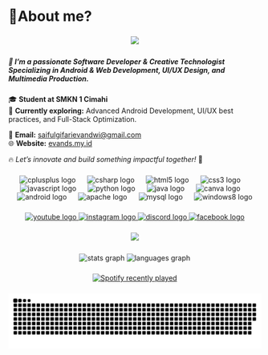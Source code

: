 <h1 align="left">🌟About me?</h1>

###

<div align="center">
  <img height="400" src="https://media4.giphy.com/media/v1.Y2lkPTc5MGI3NjExY3lqZGdoMW1uNnByMTdibm05eHM0ZDVkMTl4a214Z25pY2h0b3pyNSZlcD12MV9pbnRlcm5hbF9naWZfYnlfaWQmY3Q9Zw/gH1jGsCnQBiFHWMFzh/giphy.gif"  />
</div>

###

<h5 align="left">
🚀 <b>I’m a passionate Software Developer & Creative Technologist</b>  
Specializing in <b>Android & Web Development, UI/UX Design, and Multimedia Production.</b>    
</h5>


🎓 <b>Student at SMKN 1 Cimahi</b>  
📌 <b>Currently exploring:</b> Advanced Android Development, UI/UX best practices, and Full-Stack Optimization.  

📧 <b>Email:</b> saifulgifarievandwi@gmail.com <br>
🌐 <b>Website:</b> <a href="https://evands.my.id" target="_blank">evands.my.id</a>  

🔥 <i>Let’s innovate and build something impactful together!</i> 🚀  
</h5>


###

<div align="center">
  <img src="https://cdn.jsdelivr.net/gh/devicons/devicon/icons/cplusplus/cplusplus-original.svg" height="45" alt="cplusplus logo"  />
  <img width="15" />
  <img src="https://cdn.jsdelivr.net/gh/devicons/devicon/icons/csharp/csharp-original.svg" height="45" alt="csharp logo"  />
  <img width="15" />
  <img src="https://cdn.jsdelivr.net/gh/devicons/devicon/icons/html5/html5-original.svg" height="45" alt="html5 logo"  />
  <img width="15" />
  <img src="https://cdn.jsdelivr.net/gh/devicons/devicon/icons/css3/css3-original.svg" height="45" alt="css3 logo"  />
  <img width="15" />
  <img src="https://cdn.jsdelivr.net/gh/devicons/devicon/icons/javascript/javascript-original.svg" height="45" alt="javascript logo"  />
  <img width="15" />
  <img src="https://cdn.jsdelivr.net/gh/devicons/devicon/icons/python/python-original.svg" height="45" alt="python logo"  />
  <img width="15" />
  <img src="https://cdn.jsdelivr.net/gh/devicons/devicon/icons/java/java-original.svg" height="45" alt="java logo"  />
  <img width="15" />
  <img src="https://cdn.jsdelivr.net/gh/devicons/devicon/icons/canva/canva-original.svg" height="45" alt="canva logo"  />
  <img width="15" />
  <img src="https://cdn.jsdelivr.net/gh/devicons/devicon/icons/android/android-original.svg" height="45" alt="android logo"  />
  <img width="15" />
  <img src="https://cdn.jsdelivr.net/gh/devicons/devicon/icons/apache/apache-original.svg" height="45" alt="apache logo"  />
  <img width="15" />
  <img src="https://cdn.jsdelivr.net/gh/devicons/devicon/icons/mysql/mysql-original.svg" height="45" alt="mysql logo"  />
  <img width="15" />
  <img src="https://cdn.jsdelivr.net/gh/devicons/devicon/icons/windows8/windows8-original.svg" height="45" alt="windows8 logo"  />
</div>

###

<div align="center">
  <a href="https://www.youtube.com/@9k-14evandwis9" target="_blank">
    <img src="https://img.shields.io/static/v1?message=Youtube&logo=youtube&label=&color=401497&logoColor=white&labelColor=&style=for-the-badge" height="40" alt="youtube logo"  />
  </a>
  <a href="https://www.instagram.com/vennshikiii/" target="_blank">
    <img src="https://img.shields.io/static/v1?message=Instagram&logo=instagram&label=&color=401497&logoColor=white&labelColor=&style=for-the-badge" height="40" alt="instagram logo"  />
  </a>
  <a href="https://discord.com/channels/users/wannaabeyours" target="_blank">
    <img src="https://img.shields.io/static/v1?message=Discord&logo=discord&label=&color=401497&logoColor=white&labelColor=&style=for-the-badge" height="40" alt="discord logo"  />
  </a>
  <a href="https://www.facebook.com/a/" target="_blank">
    <img src="https://img.shields.io/static/v1?message=Facebook&logo=facebook&label=&color=401497&logoColor=white&labelColor=&style=for-the-badge" height="40" alt="facebook logo"  />
  </a>
</div>

###

<div align="center">
  <img height="255" src="https://i.pinimg.com/originals/67/e2/68/67e2687af9f32ef46277b9d1e713189a.gif"  />
</div>

###

<div align="center">
  <img src="https://github-readme-stats.vercel.app/api?username=Vonhautten&hide_title=false&hide_rank=false&show_icons=true&include_all_commits=true&count_private=true&disable_animations=false&theme=dracula&locale=en&hide_border=false&order=1" height="150" alt="stats graph"  />
  <img src="https://github-readme-stats.vercel.app/api/top-langs?username=Vonhautten&locale=en&hide_title=false&layout=compact&card_width=320&langs_count=4&theme=blueberry&hide_border=false&order=2" height="120" alt="languages graph"  />
</div>

###

<div align="center">
  <a href="https://open.spotify.com/user/rf4gw2swb67nu90qndl87e3xo">
    <img src="https://spotify-recently-played-readme.vercel.app/api?user=rf4gw2swb67nu90qndl87e3xo&count=5" alt="Spotify recently played"  />
  </a>
</div>

###

<img src="https://raw.githubusercontent.com/Vonhautten/Vonhautten/output/snake.svg" alt="Snake animation" />

###
